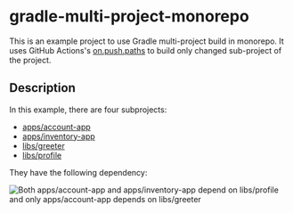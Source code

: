 # gradle-multi-project-monorepo

This is an example project to use Gradle multi-project build in monorepo. It uses GitHub Actions's [on.push.paths](https://help.github.com/en/actions/reference/workflow-syntax-for-github-actions#onpushpull_requestpaths) to build only changed sub-project of the project.

## Description

In this example, there are four subprojects:

* [apps/account-app](https://github.com/orangain/gradle-multi-project-monorepo/tree/master/apps/account-app)
* [apps/inventory-app](https://github.com/orangain/gradle-multi-project-monorepo/tree/master/apps/inventory-app)
* [libs/greeter](https://github.com/orangain/gradle-multi-project-monorepo/tree/master/libs/greeter)
* [libs/profile](https://github.com/orangain/gradle-multi-project-monorepo/tree/master/libs/profile)

They have the following dependency:

![Both apps/account-app and apps/inventory-app depend on libs/profile and only apps/account-app depends on libs/greeter](https://github.com/orangain/gradle-multi-project-monorepo/raw/master/docs/deps.svg)

